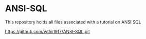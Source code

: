 # ANSI-SQL
This repository holds all files associated with a tutorial on ANSI SQL

https://github.com/wthii1917/ANSI-SQL.git
